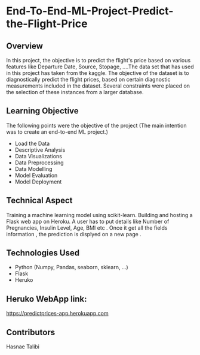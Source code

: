 # End-To-End-ML-Project-Predict-the-Flight-Price

## Overview
In this project, the objective is to predict the flight's price based on various features like Departure Date, Source, Stopage, ....The data set that has used in this project has taken from the kaggle. The objective of the dataset is to diagnostically predict the flight prices, based on certain diagnostic measurements included in the dataset. Several constraints were placed on the selection of these instances from a larger database.


## Learning Objective
The following points were the objective of the project (The main intention was to create an end-to-end ML project.)

- Load the Data 
- Descriptive Analysis
- Data Visualizations
- Data Preprocessing
- Data Modelling
- Model Evaluation
- Model Deployment

## Technical Aspect
Training a machine learning model using scikit-learn.
Building and hosting a Flask web app on Heroku.
A user has to put details like Number of Pregnancies, Insulin Level, Age, BMI etc .
Once it get all the fields information , the prediction is displyed on a new page .

## Technologies Used
- Python (Numpy, Pandas, seaborn, sklearn, ...)
- Flask
- Heruko

## Heruko WebApp link:
https://predictprices-app.herokuapp.com


## Contributors
Hasnae Talibi



    

